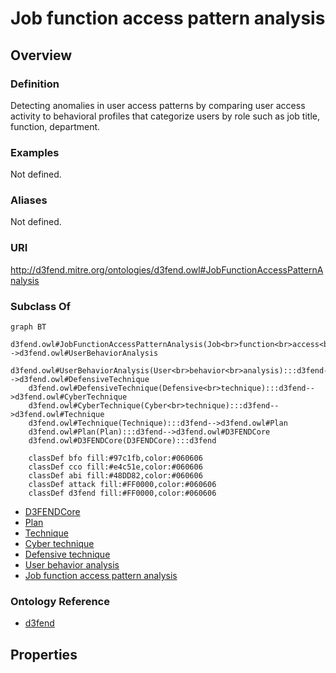 # Job function access pattern analysis

## Overview

### Definition
Detecting anomalies in user access patterns by comparing user access activity to behavioral profiles that categorize users by role such as job title, function, department.

### Examples
Not defined.

### Aliases
Not defined.

### URI
http://d3fend.mitre.org/ontologies/d3fend.owl#JobFunctionAccessPatternAnalysis

### Subclass Of
```mermaid
graph BT
    d3fend.owl#JobFunctionAccessPatternAnalysis(Job<br>function<br>access<br>pattern<br>analysis):::d3fend-->d3fend.owl#UserBehaviorAnalysis
    d3fend.owl#UserBehaviorAnalysis(User<br>behavior<br>analysis):::d3fend-->d3fend.owl#DefensiveTechnique
    d3fend.owl#DefensiveTechnique(Defensive<br>technique):::d3fend-->d3fend.owl#CyberTechnique
    d3fend.owl#CyberTechnique(Cyber<br>technique):::d3fend-->d3fend.owl#Technique
    d3fend.owl#Technique(Technique):::d3fend-->d3fend.owl#Plan
    d3fend.owl#Plan(Plan):::d3fend-->d3fend.owl#D3FENDCore
    d3fend.owl#D3FENDCore(D3FENDCore):::d3fend
    
    classDef bfo fill:#97c1fb,color:#060606
    classDef cco fill:#e4c51e,color:#060606
    classDef abi fill:#48DD82,color:#060606
    classDef attack fill:#FF0000,color:#060606
    classDef d3fend fill:#FF0000,color:#060606
```

- [D3FENDCore](/docs/ontology/reference/model/D3FENDCore/D3FENDCore.md)
- [Plan](/docs/ontology/reference/model/D3FENDCore/Plan/Plan.md)
- [Technique](/docs/ontology/reference/model/D3FENDCore/Plan/Technique/Technique.md)
- [Cyber technique](/docs/ontology/reference/model/D3FENDCore/Plan/Technique/Cyber%20technique/Cyber%20technique.md)
- [Defensive technique](/docs/ontology/reference/model/D3FENDCore/Plan/Technique/Cyber%20technique/Defensive%20technique/Defensive%20technique.md)
- [User behavior analysis](/docs/ontology/reference/model/D3FENDCore/Plan/Technique/Cyber%20technique/Defensive%20technique/User%20behavior%20analysis/User%20behavior%20analysis.md)
- [Job function access pattern analysis](/docs/ontology/reference/model/D3FENDCore/Plan/Technique/Cyber%20technique/Defensive%20technique/User%20behavior%20analysis/Job%20function%20access%20pattern%20analysis/Job%20function%20access%20pattern%20analysis.md)


### Ontology Reference
- [d3fend](http://d3fend.mitre.org/ontologies/d3fend.owl#)

## Properties
